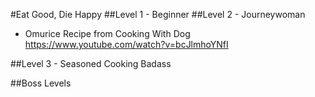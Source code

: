 #Eat Good, Die Happy
##Level 1 - Beginner
##Level 2 - Journeywoman
* Omurice Recipe from Cooking With Dog https://www.youtube.com/watch?v=bcJlmhoYNfI

##Level 3 - Seasoned Cooking Badass

##Boss Levels
